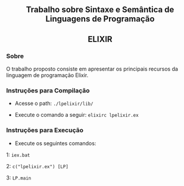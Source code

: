  
<h2 align="center">Trabalho sobre Sintaxe e Semântica de Linguagens de Programação</h2>

<h2 align="center" >  ELIXIR </h2>

### Sobre 

O trabalho proposto consiste em apresentar os principais recursos da linguagem de programação Elixir.

### Instruções para Compilação

- Acesse o path: ``` ./lpelixir/lib/ ```

- Execute o comando a seguir: ```elixirc lpelixir.ex```

### Instruções para Execução

- Execute os seguintes comandos:

 1: ```iex.bat```
 
 2: ```c("lpelixir.ex") [LP]```

 3: ```LP.main```
